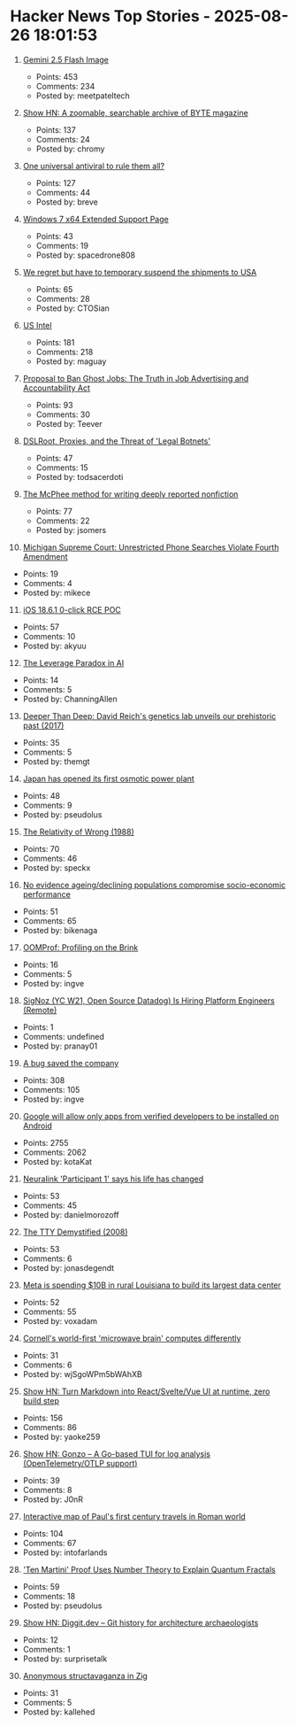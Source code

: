 # Hacker News Top Stories - 2025-08-26 18:01:53

1. [Gemini 2.5 Flash Image](https://developers.googleblog.com/en/introducing-gemini-2-5-flash-image/)
   - Points: 453
   - Comments: 234
   - Posted by: meetpateltech

2. [Show HN: A zoomable, searchable archive of BYTE magazine](https://byte.tsundoku.io)
   - Points: 137
   - Comments: 24
   - Posted by: chromy

3. [One universal antiviral to rule them all?](https://www.cuimc.columbia.edu/news/one-universal-antiviral-rule-them-all)
   - Points: 127
   - Comments: 44
   - Posted by: breve

4. [Windows 7 x64 Extended Support Page](https://trackerninja.codeberg.page/post/windows-7-power-256-threads-192-gb-ram)
   - Points: 43
   - Comments: 19
   - Posted by: spacedrone808

5. [We regret but have to temporary suspend the shipments to USA](https://olimex.wordpress.com/2025/08/26/we-regret-but-have-to-temporary-suspend-the-shipments-to-usa/)
   - Points: 65
   - Comments: 28
   - Posted by: CTOSian

6. [US Intel](https://stratechery.com/2025/u-s-intel/)
   - Points: 181
   - Comments: 218
   - Posted by: maguay

7. [Proposal to Ban Ghost Jobs: The Truth in Job Advertising and Accountability Act](https://www.cnbc.com/2025/08/25/tech-worker-was-frustrated-with-ghost-jobs-now-hes-trying-to-pass-a-national-ban.html)
   - Points: 93
   - Comments: 30
   - Posted by: Teever

8. [DSLRoot, Proxies, and the Threat of 'Legal Botnets'](https://krebsonsecurity.com/2025/08/dslroot-proxies-and-the-threat-of-legal-botnets/)
   - Points: 47
   - Comments: 15
   - Posted by: todsacerdoti

9. [The McPhee method for writing deeply reported nonfiction](https://jsomers.net/blog/the-mcphee-method)
   - Points: 77
   - Comments: 22
   - Posted by: jsomers

10. [Michigan Supreme Court: Unrestricted Phone Searches Violate Fourth Amendment](https://reclaimthenet.org/michigan-supreme-court-rules-phone-search-warrants-must-be-specific)
   - Points: 19
   - Comments: 4
   - Posted by: mikece

11. [iOS 18.6.1 0-click RCE POC](https://github.com/b1n4r1b01/n-days/blob/main/CVE-2025-43300.md)
   - Points: 57
   - Comments: 10
   - Posted by: akyuu

12. [The Leverage Paradox in AI](https://www.indiehackers.com/post/lifestyle/the-leverage-paradox-ksRiX6y6W7NzfBE57dzt)
   - Points: 14
   - Comments: 5
   - Posted by: ChanningAllen

13. [Deeper Than Deep: David Reich's genetics lab unveils our prehistoric past (2017)](https://www.laphamsquarterly.org/roundtable/deeper-deep)
   - Points: 35
   - Comments: 5
   - Posted by: themgt

14. [Japan has opened its first osmotic power plant](https://www.theguardian.com/world/2025/aug/25/japan-osmotic-power-plant-fukuoka)
   - Points: 48
   - Comments: 9
   - Posted by: pseudolus

15. [The Relativity of Wrong (1988)](https://hermiene.net/essays-trans/relativity_of_wrong.html)
   - Points: 70
   - Comments: 46
   - Posted by: speckx

16. [No evidence ageing/declining populations compromise socio-economic performance](https://arxiv.org/abs/2508.16872)
   - Points: 51
   - Comments: 65
   - Posted by: bikenaga

17. [OOMProf: Profiling on the Brink](https://www.polarsignals.com/blog/posts/2025/08/13/oomprof)
   - Points: 16
   - Comments: 5
   - Posted by: ingve

18. [SigNoz (YC W21, Open Source Datadog) Is Hiring Platform Engineers (Remote)](https://jobs.ashbyhq.com/SigNoz/01ebd081-db0c-4eec-8a8b-e346bc3f14a7)
   - Points: 1
   - Comments: undefined
   - Posted by: pranay01

19. [A bug saved the company](https://weblog.rogueamoeba.com/2025/08/21/when-a-bug-saved-the-company/)
   - Points: 308
   - Comments: 105
   - Posted by: ingve

20. [Google will allow only apps from verified developers to be installed on Android](https://9to5google.com/2025/08/25/android-apps-developer-verification/)
   - Points: 2755
   - Comments: 2062
   - Posted by: kotaKat

21. [Neuralink 'Participant 1' says his life has changed](https://fortune.com/2025/08/23/neuralink-participant-1-noland-arbaugh-18-months-post-surgery-life-changed-elon-musk/)
   - Points: 53
   - Comments: 45
   - Posted by: danielmorozoff

22. [The TTY Demystified (2008)](https://www.linusakesson.net/programming/tty/)
   - Points: 53
   - Comments: 6
   - Posted by: jonasdegendt

23. [Meta is spending $10B in rural Louisiana to build its largest data center](https://fortune.com/2025/08/24/meta-data-center-rural-louisiana-framework-ai-power-boom/)
   - Points: 52
   - Comments: 55
   - Posted by: voxadam

24. [Cornell's world-first 'microwave brain' computes differently](https://newatlas.com/computers/cornell-microwave-brain/)
   - Points: 31
   - Comments: 6
   - Posted by: wjSgoWPm5bWAhXB

25. [Show HN: Turn Markdown into React/Svelte/Vue UI at runtime, zero build step](https://markdown-ui.com/)
   - Points: 156
   - Comments: 86
   - Posted by: yaoke259

26. [Show HN: Gonzo – A Go-based TUI for log analysis (OpenTelemetry/OTLP support)](https://github.com/control-theory/gonzo)
   - Points: 39
   - Comments: 8
   - Posted by: J0nR

27. [Interactive map of Paul's first century travels in Roman world](https://www.intofarlands.com/map-of-pauls-journeys)
   - Points: 104
   - Comments: 67
   - Posted by: intofarlands

28. ['Ten Martini' Proof Uses Number Theory to Explain Quantum Fractals](https://www.quantamagazine.org/ten-martini-proof-uses-number-theory-to-explain-quantum-fractals-20250825/)
   - Points: 59
   - Comments: 18
   - Posted by: pseudolus

29. [Show HN: Diggit.dev – Git history for architecture archaeologists](https://diggit.dev)
   - Points: 12
   - Comments: 1
   - Posted by: surprisetalk

30. [Anonymous structavaganza in Zig](https://lirk.top/blog/structs)
   - Points: 31
   - Comments: 5
   - Posted by: kallehed

